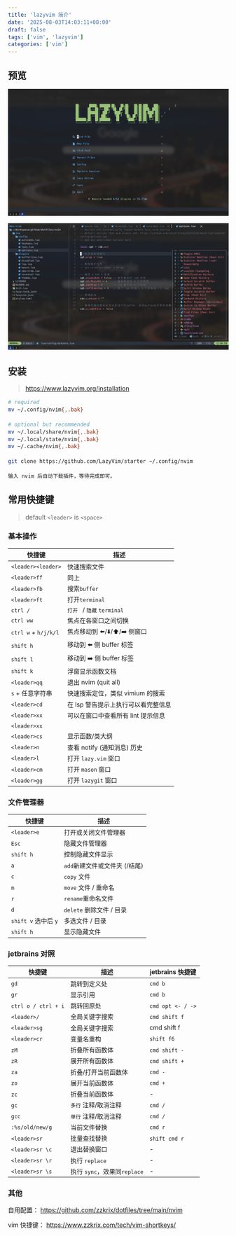 ```yaml
---
title: 'lazyvim 简介'
date: '2025-08-03T14:03:11+08:00'
draft: false
tags: ['vim', 'lazyvim']
categories: ['vim']
---
```


## 预览

![](https://raw.githubusercontent.com/zzkrix/blog-images/main/assets/2025-08-03-18-55-05-Azmm13.jpg)

![](https://raw.githubusercontent.com/zzkrix/blog-images/main/assets/2025-08-03-18-52-57-FJ05Cf.jpg)

## 安装

> https://www.lazyvim.org/installation

```bash
# required
mv ~/.config/nvim{,.bak}

# optional but recommended
mv ~/.local/share/nvim{,.bak}
mv ~/.local/state/nvim{,.bak}
mv ~/.cache/nvim{,.bak}

git clone https://github.com/LazyVim/starter ~/.config/nvim

输入 nvim 后自动下载插件，等待完成即可。
```

## 常用快捷键

> default `<leader>` is `<space>`

### 基本操作

| 快捷键               | 描述                                |
| -------------------- | ----------------------------------- |
| `<leader><leader>`   | 快速搜索文件                        |
| `<leader>ff`         | 同上                                |
| `<leader>fb`         | 搜索`buffer`                        |
| `<leader>ft`         | 打开`terminal`                      |
| `ctrl /`             | `打开 ` / `隐藏` `terminal`         |
| `ctrl ww`            | 焦点在各窗口之间切换                |
| `ctrl w` + `h/j/k/l` | 焦点移动到 ⬅️/⬇️/⬆️/➡️ 侧窗口       |
| `shift h`            | 移动到 ⬅️ 侧 buffer 标签            |
| `shift l`            | 移动到 ➡️ 侧 buffer 标签            |
| `shift k`            | 浮窗显示函数文档                    |
| `<leader>qq`         | 退出 nvim (quit all)                |
| `s` + 任意字符串     | 快速搜索定位，类似 vimium 的搜索    |
| `<leader>cd`         | 在 lsp 警告提示上执行可以看完整信息 |
| `<leader>xx`         | 可以在窗口中查看所有 lint 提示信息  |
| `<leader>xx`         |                                     |
| `<leader>cs`         | 显示函数/类大纲                     |
| `<leader>n`          | 查看 notify (通知消息) 历史         |
| `<leader>l`          | 打开 `lazy.vim` 窗口                |
| `<leader>cm`         | 打开 `mason` 窗口                   |
| `<leader>gg`         | 打开 `lazygit` 窗口                 |

### 文件管理器

| 快捷键               | 描述                          |
| -------------------- | ----------------------------- |
| `<leader>e`          | 打开或关闭文件管理器          |
| `Esc`                | 隐藏文件管理器                |
| `shift h`            | 控制隐藏文件显示              |
| `a`                  | `add`新建文件或文件夹 (/结尾) |
| `c`                  | `copy` 文件                   |
| `m`                  | `move` 文件 / 重命名          |
| `r`                  | `rename`重命名文件            |
| `d`                  | `delete` 删除文件 / 目录      |
| `shift v` 选中后 `y` | 多选文件 / 目录               |
| `shift h`            | 显示隐藏文件                  |

### jetbrains 对照

| 快捷键              | 描述                         | jetbrains 快捷键  |
| ------------------- | ---------------------------- | ----------------- |
| `gd`                | 跳转到定义处                 | `cmd b`           |
| `gr`                | 显示引用                     | `cmd b`           |
| `ctrl o / ctrl + i` | 跳转回原处                   | `cmd opt <- / ->` |
| `<leader>/`<br>     | 全局关键字搜索               | `cmd shift f`     |
| `<leader>sg`        | 全局关键字搜索               | cmd shift f       |
| `<leader>cr`        | 变量名重构                   | `shift f6`        |
| `zM`                | 折叠所有函数体               | `cmd shift -`     |
| `zR`                | 展开所有函数体               | `cmd shift +`     |
| `za`                | 折叠/打开当前函数体          | `cmd - `          |
| `zo`                | 展开当前函数体               | `cmd + `          |
| `zc`                | 折叠当前函数体               | -                 |
| `gc`                | `多行` 注释/取消注释         | `cmd /`           |
| `gcc`               | `单行` 注释/取消注释         | `cmd /`           |
| `:%s/old/new/g`     | 当前文件替换                 | `cmd r`           |
| `<leader>sr`        | 批量查找替换                 | `shift cmd r`     |
| `<leader>sr \c`     | 退出替换窗口                 | -                 |
| `<leader>sr \r`     | 执行 `replace`               | -                 |
| `<leader>sr \s`     | 执行 `sync`，效果同`replace` | -                 |

### 其他

自用配置： <https://github.com/zzkrix/dotfiles/tree/main/nvim>

vim 快捷键： <https://www.zzkrix.com/tech/vim-shortkeys/>
